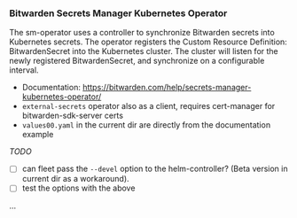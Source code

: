 
### Bitwarden Secrets Manager Kubernetes Operator

The sm-operator uses a controller to synchronize Bitwarden secrets into Kubernetes secrets. The operator registers the Custom Resource Definition: BitwardenSecret into the Kubernetes cluster. The cluster will listen for the newly registered BitwardenSecret, and synchronize on a configurable interval.

  * Documentation: https://bitwarden.com/help/secrets-manager-kubernetes-operator/
  * `external-secrets` operator also as a client, requires cert-manager for bitwarden-sdk-server certs
  * `values00.yaml` in the current dir are directly from the documentation example

_TODO_
- [ ] can fleet pass the `--devel` option to the helm-controller?  (Beta version in current dir as a workaround).
- [ ] test the options with the above

...
